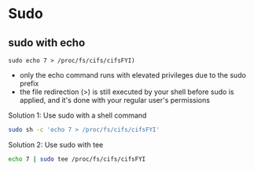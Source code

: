 # Sudo

## sudo with echo
`sudo echo 7 > /proc/fs/cifs/cifsFYI)`
- only the echo command runs with elevated privileges due to the sudo prefix
- the file redirection (>) is still executed by your shell before sudo is applied, and it's done with your regular user's permissions

Solution 1: Use sudo with a shell command
```sh
sudo sh -c 'echo 7 > /proc/fs/cifs/cifsFYI'
```

Solution 2: Use sudo with tee
```sh
echo 7 | sudo tee /proc/fs/cifs/cifsFYI
```
